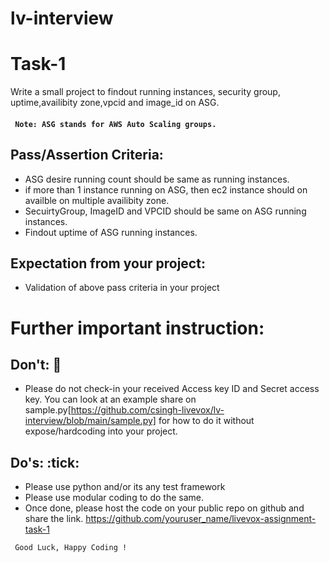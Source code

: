 # lv-interview

# Task-1
Write a small project to findout running instances, security group, uptime,availibity zone,vpcid and image_id  on ASG.
#### ``` Note: ASG stands for AWS Auto Scaling groups.```
## Pass/Assertion Criteria:
 * ASG desire running count should be same as running instances.
 * if more than 1 instance running on ASG, then ec2 instance should on availble on multiple availibity zone.
 * SecuirtyGroup, ImageID and VPCID should be same on ASG running instances.
 * Findout uptime of ASG running instances.

## Expectation from your project:
 * Validation of above pass criteria in your project

# Further important instruction:

##  Don't: :no_entry_sign:
* Please do not check-in your received Access key ID and Secret access key. You can look at an example share on sample.py[https://github.com/csingh-livevox/lv-interview/blob/main/sample.py] for how to do it without expose/hardcoding into your project.

## Do's: :tick:
* Please use python and/or its any test framework
* Please use modular coding to do the same.
* Once done, please host the code on your public repo on github and share the link.
https://github.com/youruser_name/livevox-assignment-task-1                                                           

``` Good Luck, Happy Coding !```

